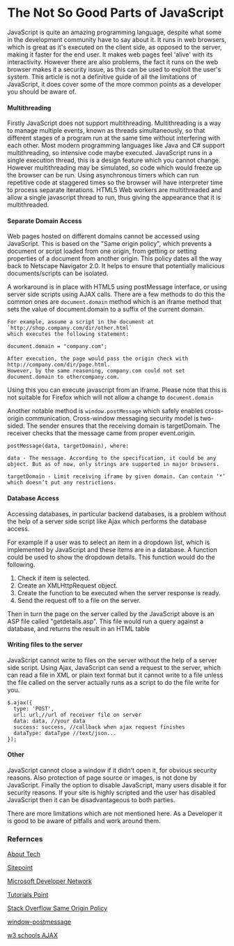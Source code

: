 # The Not So Good Parts of JavaScript

JavaScript is quite an amazing programming language, despite what some in the development community have to say about it.  It runs in web browsers, which is great as it's executed on the client side, as opposed to the server, making it faster for the end user.  It makes web pages feel 'alive' with its interactivity.  However there are also problems, the fact it runs on the web browser makes it a security issue, as this can be used to exploit the user's system.  This article is not a definitive guide of all the limitations of JavaScript, it does cover some of the more common points as a developer you should be aware of.

#### Multithreading

Firstly JavaScript does not support multithreading.  Multithreading is a way to manage multiple events, known as threads simultaneously, so that different stages of a program run at the same time without interfering with each other.  Most modern programming languages like Java and C# support multithreading, so intensive code maybe executed.  JavaScript runs in a single execution thread, this is a design feature which you cannot change.  However multithreading may be simulated, so code which would freeze up the browser can be run.  Using asynchronous timers which can run repetitive code at staggered times so the browser will have interpreter time to process separate iterations.  HTML5 Web workers are multithreaded and allow a single javascript thread to run, thus giving the appearance that it is multithreaded.

#### Separate Domain Access

Web pages hosted on different domains cannot be accessed using JavaScript.  This is based on the "Same origin policy", which prevents a document or script loaded from one origin, from getting or setting properties of a document from another origin. This policy dates all the way back to Netscape Navigator 2.0.  It helps to ensure that potentially malicious documents/scripts can be isolated.

A workaround is in place with HTML5 using postMessage interface, or using server side scripts using AJAX calls.  There are a few methods to do this the common ones are `document.domain` method which is an iframe method that sets the value of document.domain to a suffix of the current domain.
````
For example, assume a script in the document at `http://shop.company.com/dir/other.html`
which executes the following statement:

document.domain = "company.com";

After execution, the page would pass the origin check with http://company.com/dir/page.html.
However, by the same reasoning, company.com could not set document.domain to othercompany.com.

````
Using this you can execute javascript from an iframe.  Please note that this is not suitable for Firefox which will not allow a change to `document.domain`

Another notable method is `window.postMessage` which safely enables cross-origin communication.  Cross-window messaging security model is two-sided. The sender ensures that the receiving domain is targetDomain. The receiver checks that the message came from proper event.origin.

````
postMessage(data, targetDomain), where:

data - The message. According to the specification, it could be any object. But as of now, only strings are supported in major browsers.

targetDomain - Limit receiving iframe by given domain. Can contain ‘*’ which doesn’t put any restrictions.
````


#### Database Access

Accessing databases, in particular backend databases, is a problem without the help of a server side script like Ajax which performs the database access.  

For example if a user was to select an item in a dropdown list, which is implemented by JavaScript and these items are in a database.  A function could be used to show the dropdown details.  This function would do the following.
1. Check if item is selected.
2. Create an XMLHttpRequest object.
3. Create the function to be executed when the server response is ready.
4. Send the request off to a file on the server.

Then in turn the page on the server called by the JavaScript above is an ASP file called "getdetails.asp".  This file would run a query against a database, and returns the result in an HTML table


#### Writing files to the server

JavaScript cannot write to files on the server without the help of a server side script. Using Ajax, JavaScript can send a request to the server, which can read a file in XML or plain text format but it cannot write to a file unless the file called on the server actually runs as a script to do the file write for you.

````
$.ajax({
  type: 'POST',
  url: url,//url of receiver file on server
  data: data, //your data
  success: success, //callback when ajax request finishes
  dataType: dataType //text/json...
});

````

#### Other

JavaScript cannot close a window if it didn't open it, for obvious security reasons.  Also protection of page source or images, is not done by JavaScript.  Finally the option to disable JavaScript, many users disable it for security reasons.  If your site is highly scripted and the user has disabled JavaScript then it can be disadvantageous to both parties.

There are more limitations which are not mentioned here.  As a Developer it is good to be aware of pitfalls and work around them.

### Refernces

[About Tech](http://javascript.about.com/od/reference/a/cannot.htm)

[Sitepoint](https://www.sitepoint.com/multi-threading-javascript/)

[Microsoft Developer Network](https://msdn.microsoft.com/en-us/hh549259.aspx)

[Tutorials Point](http://www.tutorialspoint.com/javascript/javascript_overview.htm)

[Stack Overflow Same Origin Policy](http://stackoverflow.com/questions/3076414/ways-to-circumvent-the-same-origin-policy)

[window-postmessage](https://davidwalsh.name/window-postmessage)

[w3 schools AJAX](http://www.w3schools.com/ajax/ajax_database.asp)
